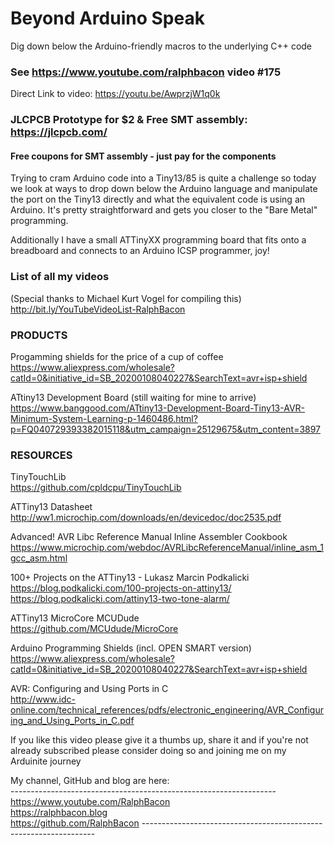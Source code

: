 # Beyond Arduino Speak
Dig down below the Arduino-friendly macros to the underlying C++ code  

### See https://www.youtube.com/ralphbacon video #175  
Direct Link to video: https://youtu.be/AwprzjW1q0k  

### JLCPCB Prototype for $2 & Free SMT assembly: https://jlcpcb.com/  
#### Free coupons for SMT assembly - just pay for the components  

Trying to cram Arduino code into a Tiny13/85 is quite a challenge so today we look at ways to drop down below the Arduino language and manipulate the port on the Tiny13 directly and what the equivalent code is using an Arduino. It's pretty straightforward and gets you closer to the "Bare Metal" programming.  

Additionally I have a small ATTinyXX programming board that fits onto a breadboard and connects to an Arduino ICSP programmer, joy!  

### List of all my videos
(Special thanks to Michael Kurt Vogel for compiling this)  
http://bit.ly/YouTubeVideoList-RalphBacon


### PRODUCTS
Progamming shields for the price of a cup of coffee  
https://www.aliexpress.com/wholesale?catId=0&initiative_id=SB_20200108040227&SearchText=avr+isp+shield  

ATtiny13 Development Board (still waiting for mine to arrive)  
https://www.banggood.com/ATtiny13-Development-Board-Tiny13-AVR-Minimum-System-Learning-p-1460486.html?p=FQ040729393382015118&utm_campaign=25129675&utm_content=3897  


### RESOURCES
TinyTouchLib  
https://github.com/cpldcpu/TinyTouchLib  

ATTiny13 Datasheet  
http://ww1.microchip.com/downloads/en/devicedoc/doc2535.pdf  

Advanced! AVR Libc Reference Manual Inline Assembler Cookbook  
https://www.microchip.com/webdoc/AVRLibcReferenceManual/inline_asm_1gcc_asm.html  

100+ Projects on the ATTiny13 - Lukasz Marcin Podkalicki  
https://blog.podkalicki.com/100-projects-on-attiny13/  
https://blog.podkalicki.com/attiny13-two-tone-alarm/  

ATTiny13 MicroCore MCUDude  
https://github.com/MCUdude/MicroCore  

Arduino Programming Shields (incl. OPEN SMART version)  
https://www.aliexpress.com/wholesale?catId=0&initiative_id=SB_20200108040227&SearchText=avr+isp+shield  

AVR: Configuring and Using Ports in C  
http://www.idc-online.com/technical_references/pdfs/electronic_engineering/AVR_Configuring_and_Using_Ports_in_C.pdf  

If you like this video please give it a thumbs up, share it and if you're not already subscribed please consider doing so and joining me on my Arduinite journey

My channel, GitHub and blog are here:  
\------------------------------------------------------------------  
https://www.youtube.com/RalphBacon  
https://ralphbacon.blog  
https://github.com/RalphBacon
\------------------------------------------------------------------
